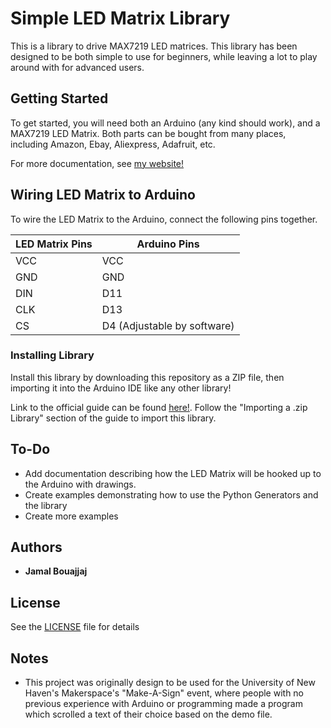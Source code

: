 # Simple LED Matrix Library

This is a library to drive MAX7219 LED matrices. This library has been designed to be both simple to use for beginners, while leaving a lot to play around with for advanced users.

## Getting Started

To get started, you will need both an Arduino (any kind should work), and a MAX7219 LED Matrix. Both parts can be bought from many places, including Amazon, Ebay, Aliexpress, Adafruit, etc.

For more documentation, see [my website!](https://www.electro707.com/documentation/Libraries/simple_led_library/index.php)

## Wiring LED Matrix to Arduino

To wire the LED Matrix to the Arduino, connect the following pins together.

| LED Matrix Pins | Arduino Pins |
| --- | --- |
| VCC | VCC |
| GND | GND |
| DIN | D11 |
| CLK | D13 |
| CS | D4 (Adjustable by software) |

### Installing Library

Install this library by downloading this repository as a ZIP file, then importing it into the Arduino IDE like any other library!

Link to the official guide can be found [here!](https://www.arduino.cc/en/Guide/Libraries).
Follow the "Importing a .zip Library" section of the guide to import this library.

## To-Do
- Add documentation describing how the LED Matrix will be hooked up to the Arduino with drawings.
- Create examples demonstrating how to use the Python Generators and the library
- Create more examples

## Authors

* **Jamal Bouajjaj**

## License

See the [LICENSE](LICENSE) file for details

## Notes

* This project was originally design to be used for the University of New Haven's Makerspace's "Make-A-Sign" event, where people with no previous experience with Arduino or programming made a program which scrolled a text of their choice based on the demo file.
